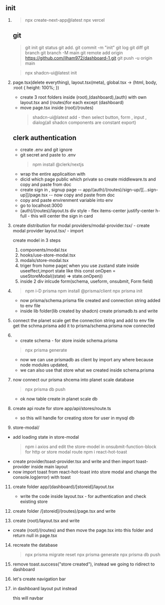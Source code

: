 ## init

1. > npx create-next-app@latest
   > npx vercel

   ## git

   > git init
   > git status
   > git add.
   > git commit -m "init"
   > git log
   > git diff
   > git branch
   > git branch -M main
   > git remote add origin https://github.com/ilham972/dashboard-1.git
   > git push -u origin main

   > npx shadcn-ui@latest init

2. page.tsx(delete everything), layout.tsx(meta), global.tsx ->
   (html,
   body,
   :root {
   height: 100%;
   })

   - create 3 root folders inside (root),(dashboard),(auth) with own layout.tsx and (routes)for each except (dashboard)
   - move page.tsx inside (root)/(routes)
     > shadcn-ui@latest add - then select button, form , input , dialog(all shadcn components are constant export)

   ## clerk authentication

   - create .env and git ignore
   - git secret and paste to .env
     > npm install @clerk/nextjs
   - wrap the entire applicaition with <ClerkProvider>
   - dicid which page public which private so create middleware.ts and copy and paste from doc
   - create sign in , signup page
     -- app/(auth)/(routes)/sign-up/[[...sign-up]]/page.tsx
     -- now copy and paste from doc
   - copy and paste envirenment variable into env
   - go to localhost:3000
   - (auth)/(routes)/layout.ts div style - flex items-center justify-center h-full - this will center the sign in card

3. create distribution for modal
   providers/modal-provider.tsx/ - create modal provider
   layout.tsx/ - import <ModalProvider>

   create model in 3 steps

   1. components/modal.tsx
   2. hooks/use-store-modal.tsx
   3. modals/store-modal.tsx
   4. triger from home page( when you use zustand state inside useeffect,import state like this const onOpen = useStoreModal((state) => state.onOpen))
   5. inside 2 div inlcude form(schema, useform, onsubmit, Form field)

4. > npm i-D prisma
   > npm install @prisma/client
   > npx prisma init

   - now prisma/schema.prisma file created and connection string added to env file
   - inside lib folder(lib created by shadcn) create prismadb.ts and write

5. connect the planet scale
   get the connection string and add to env file
   get the schma.prisma add it to prisma/schema.prisma
   now connected

6. - create schema - for store inside schema.prisma

   > npx prisma generate

   - now we can use prismadb as client by import any where because node modules updated,
   - we can also use that store what we created inside schema.prisma

7. now connect our prisma shcema into planet scale database

   > npx prisma db push

   - ok now table create in planet scale db

8. create api route for store
   app/api/stores/route.ts

   - so this will handle for creating store for user in mysql db

9. store-modal/

- add loading state in store-modal
  > npm i axios and edit the store-model in onsubmit-function-block for http or store modal route
  > npm i react-hot-toast
- create provider/toast-provider.tsx and write and then import toast-provider inside main layout
- now import toast from react-hot-toast into store modal and change the console.log(error) with toast

11. create folder app/(dashboard)/[storeid]/layout.tsx

    - write the code inside layout.tsx - for authentication and check existing store

12. create folder /[storeid]/(routes)/page.tsx and write

13. create (root)/layout.tsx and write

- create (root)/(routes) and then move the page.tsx into this folder and return null in page.tsx

14. recreate the database

    > npx prisma migrate reset
    > npx prisma generate
    > npx prisma db push

15. remove toast.success("store created"), instead we going to ridirect to dashboard

16. let's create navigation bar

17. in dashboard layout put <NavBar> instead <div>this will navbar<div>
